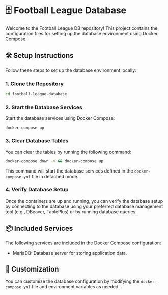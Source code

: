 # 🗄️ Football League Database

Welcome to the Football League DB repository! This project contains the configuration files for setting up the database environment using Docker Compose.

## 🛠️ Setup Instructions

Follow these steps to set up the database environment locally:

### 1. Clone the Repository

```bash
cd football-league-database
```

### 2. Start the Database Services

Start the database services using Docker Compose:

```bash
docker-compose up
```

### 3. Clear Database Tables

You can clear the tables by running the following command:

```bash
docker-compose down -v && docker-compose up
```

This command will start the database services defined in the `docker-compose.yml` file in detached mode.

### 4. Verify Database Setup

Once the containers are up and running, you can verify the database setup by connecting to the database using your preferred database management tool (e.g., DBeaver, TablePlus) or by running database queries.

## 📦 Included Services

The following services are included in the Docker Compose configuration:

- MariaDB: Database server for storing application data.

## 🧰 Customization

You can customize the database configuration by modifying the `docker-compose.yml` file and environment variables as needed.
